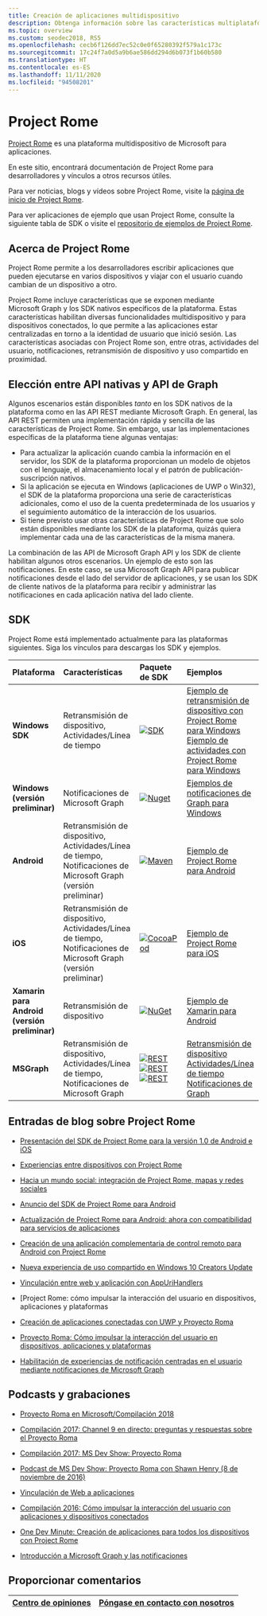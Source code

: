 ```yaml
---
title: Creación de aplicaciones multidispositivo
description: Obtenga información sobre las características multiplataforma y multidispositivo disponibles para las aplicaciones de Windows 10 con Project Rome.
ms.topic: overview
ms.custom: seodec2018, RS5
ms.openlocfilehash: cecb6f126dd7ec52c0e0f65280392f579a1c173c
ms.sourcegitcommit: 17c24f7a0d5a9b6ae586dd294d6b073f1b60b580
ms.translationtype: HT
ms.contentlocale: es-ES
ms.lasthandoff: 11/11/2020
ms.locfileid: "94508201"
---
```

# <a name="project-rome"></a>Project Rome

[Project Rome](https://developer.microsoft.com/windows/project-rome) es una plataforma multidispositivo de Microsoft para aplicaciones.

En este sitio, encontrará documentación de Project Rome para desarrolladores y vínculos a otros recursos útiles.

Para ver noticias, blogs y vídeos sobre Project Rome, visite la [página de inicio de Project Rome](https://developer.microsoft.com/windows/project-rome).

Para ver aplicaciones de ejemplo que usan Project Rome, consulte la siguiente tabla de SDK o visite el [repositorio de ejemplos de Project Rome](https://github.com/Microsoft/project-rome).

## <a name="about-project-rome"></a>Acerca de Project Rome

Project Rome permite a los desarrolladores escribir aplicaciones que pueden ejecutarse en varios dispositivos y viajar con el usuario cuando cambian de un dispositivo a otro.

Project Rome incluye características que se exponen mediante Microsoft Graph y los SDK nativos específicos de la plataforma. Estas características habilitan diversas funcionalidades multidispositivo y para dispositivos conectados, lo que permite a las aplicaciones estar centralizadas en torno a la identidad de usuario que inició sesión. Las características asociadas con Project Rome son, entre otras, actividades del usuario, notificaciones, retransmisión de dispositivo y uso compartido en proximidad.

## <a name="choosing-between-native-apis-and-graph-apis"></a>Elección entre API nativas y API de Graph

Algunos escenarios están disponibles *tanto* en los SDK nativos de la plataforma como en las API REST mediante Microsoft Graph. En general, las API REST permiten una implementación rápida y sencilla de las características de Project Rome. Sin embargo, usar las implementaciones específicas de la plataforma tiene algunas ventajas:

* Para actualizar la aplicación cuando cambia la información en el servidor, los SDK de la plataforma proporcionan un modelo de objetos con el lenguaje, el almacenamiento local y el patrón de publicación-suscripción nativos.
* Si la aplicación se ejecuta en Windows (aplicaciones de UWP o Win32), el SDK de la plataforma proporciona una serie de características adicionales, como el uso de la cuenta predeterminada de los usuarios y el seguimiento automático de la interacción de los usuarios.
* Si tiene previsto usar otras características de Project Rome que solo están disponibles mediante los SDK de la plataforma, quizás quiera implementar cada una de las características de la misma manera.

La combinación de las API de Microsoft Graph API y los SDK de cliente habilitan algunos otros escenarios. Un ejemplo de esto son las notificaciones. En este caso, se usa Microsoft Graph API para publicar notificaciones desde el lado del servidor de aplicaciones, y se usan los SDK de cliente nativos de la plataforma para recibir y administrar las notificaciones en cada aplicación nativa del lado cliente.

## <a name="sdk"></a>SDK

Project Rome está implementado actualmente para las plataformas siguientes. Siga los vínculos para descargas los SDK y ejemplos.

[windows-sdk]:             https://developer.microsoft.com/windows/downloads
[windows-sdk-badge]:       https://img.shields.io/badge/sdk-April%202018%20Update-brightgreen.svg
[windows-drsample]:        https://github.com/Microsoft/Windows-universal-samples/tree/master/Samples/RemoteSystems
[windows-afsample]:        https://github.com/Microsoft/Windows-universal-samples/tree/master/Samples/UserActivity

[winredist-sdk]:           https://www.nuget.org/packages/Microsoft.ConnectedDevices.UserNotifications
[winredist-sdk-badge]:     https://img.shields.io/nuget/v/Microsoft.ConnectedDevices.UserNotifications.svg
[winredist-sample]:        https://github.com/microsoft/project-rome/tree/master/Windows/samples

[xamarin-sdk]:             https://www.nuget.org/packages/Microsoft.ConnectedDevices.Xamarin.Droid
[xamarin-sdk-badge]:       https://img.shields.io/nuget/v/Microsoft.ConnectedDevices.Xamarin.Droid.svg
[xamarin-sample]:          https://github.com/Microsoft/project-rome/tree/0.8.1/Xamarin/samples

[ios-sdk]:                 https://cocoapods.org/pods/ProjectRomeSdk
[ios-sdk-badge]:           https://img.shields.io/cocoapods/v/ProjectRomeSdk.svg
[ios-sample]:              https://github.com/microsoft/project-rome/tree/master/iOS/samples

[android-sdk]:             https://github.com/microsoft/project-rome/tree/mvn-repo/com/microsoft/connecteddevices/connecteddevices-sdk
[android-sdk-badge]:       https://img.shields.io/maven-metadata/v?metadataUrl=https%3A%2F%2Fraw.github.com%2Fmicrosoft%2Fproject-rome%2Fmvn-repo%2Fcom%2Fmicrosoft%2Fconnecteddevices%2Fconnecteddevices-sdk%2Fmaven-metadata.xml
[android-sample]:          https://github.com/microsoft/project-rome/tree/master/Android/samples

[graph-relay]:             https://developer.microsoft.com/graph/docs/api-reference/beta/resources/project_rome_overview
[graph-activities]:        https://developer.microsoft.com/graph/docs/api-reference/v1.0/resources/activity-feed-api-overview
[graph-notification]:      https://developer.microsoft.com/graph/docs/api-reference/beta/resources/notifications-api-overview

[graph-relay-badge]:       https://img.shields.io/badge/Device_Relay-Beta-orange.svg
[graph-activities-badge]:  https://img.shields.io/badge/Activities-1.0-brightgreen.svg
[graph-notification-badge]:https://img.shields.io/badge/Graph_Notifications-Beta-orange.svg

[graph-relay-sample]:        https://developer.microsoft.com/graph/docs/api-reference/beta/resources/project_rome_overview
[graph-activities-sample]:   https://developer.microsoft.com/graph/docs/api-reference/v1.0/resources/activity-feed-api-overview
[graph-notification-sample]: https://developer.microsoft.com/graph/docs/api-reference/beta/resources/notifications-api-overview



|   Plataforma                        | Características                                                         |           Paquete de SDK                          |   Ejemplos                                       |
| :-------------------------------- | :--------------------------------------------------------------- |:---------------------------------------------- | :---------------------------------------------- |
| **Windows SDK**                   | Retransmisión de dispositivo, Actividades/Línea de tiempo                                | [![SDK][windows-sdk-badge]][windows-sdk]       | [Ejemplo de retransmisión de dispositivo con Project Rome para Windows][windows-drsample] <br> [Ejemplo de actividades con Project Rome para Windows][windows-afsample]
| **Windows (versión preliminar)**             |                                    Notificaciones de Microsoft Graph | [![Nuget][winredist-sdk-badge]][winredist-sdk] | [Ejemplos de notificaciones de Graph para Windows][winredist-sample]
| **Android**             | Retransmisión de dispositivo, Actividades/Línea de tiempo, Notificaciones de Microsoft Graph (versión preliminar) | [![Maven][android-sdk-badge]][android-sdk]     | [Ejemplo de Project Rome para Android][android-sample]
| **iOS**                 | Retransmisión de dispositivo, Actividades/Línea de tiempo, Notificaciones de Microsoft Graph (versión preliminar) | [![CocoaPod][ios-sdk-badge]][ios-sdk]          | [Ejemplo de Project Rome para iOS][ios-sample]
| **Xamarin para Android (versión preliminar)** | Retransmisión de dispositivo                                                     | [![NuGet][xamarin-sdk-badge]][xamarin-sdk]     | [Ejemplo de Xamarin para Android][xamarin-sample]
| **MSGraph**                       | Retransmisión de dispositivo, Actividades/Línea de tiempo, Notificaciones de Microsoft Graph | [![REST][graph-relay-badge]][graph-relay]<br> [![REST][graph-activities-badge]][graph-activities]<br>[![REST][graph-notification-badge]][graph-notification]          | [Retransmisión de dispositivo][graph-relay-sample]<br>[Actividades/Línea de tiempo][graph-activities-sample]<br>[Notificaciones de Graph][graph-notification-sample]

## <a name="project-rome-blog-posts"></a>Entradas de blog sobre Project Rome
* [Presentación del SDK de Project Rome para la versión 1.0 de Android e iOS](https://blogs.windows.com/windowsdeveloper/2019/01/29/announcing-project-rome-sdk-for-android-and-ios-version-1-0/)

* [Experiencias entre dispositivos con Project Rome](https://blogs.windows.com/buildingapps/2016/10/11/cross-device-experience-with-project-rome/#iQTseFlAMJRopU9k.97)

* [Hacia un mundo social: integración de Project Rome, mapas y redes sociales](https://blogs.windows.com/buildingapps/2016/10/27/going-social-project-rome-maps-social-network-integration-app-dev-on-xbox-series/#SCfoEZ1q8c1yBMei.97)

* [Anuncio del SDK de Project Rome para Android](https://blogs.windows.com/buildingapps/2017/02/08/announcing-project-rome-android-sdk/#obDkvwkXOGa3tcTx.97)

* [Actualización de Project Rome para Android: ahora con compatibilidad para servicios de aplicaciones](https://blogs.windows.com/buildingapps/2017/03/23/project-rome-android-update-now-app-services-support/#DBm1Ic4JX8vXv2h0.97)

* [Creación de una aplicación complementaria de control remoto para Android con Project Rome](https://devblogs.microsoft.com/xamarin/building-remote-control-companion-app-android-project-rome/)

* [Nueva experiencia de uso compartido en Windows 10 Creators Update](https://blogs.windows.com/buildingapps/2017/04/06/new-share-experience-windows-10-creators-update/#OGskrWcLLlrCTCSH.97)

* [Vinculación entre web y aplicación con AppUriHandlers](https://blogs.windows.com/buildingapps/2016/10/14/web-to-app-linking-with-appurihandlers/#fIh7USaxBYS8JqfT.97)

* [Project Rome: cómo impulsar la interacción del usuario en dispositivos, aplicaciones y plataformas

* [Creación de aplicaciones conectadas con UWP y Proyecto Roma](https://docs.microsoft.com/archive/msdn-magazine/2018/may/universal-windows-platform-building-connected-apps-with-uwp-and-project-rome)

* [Proyecto Roma: Cómo impulsar la interacción del usuario en dispositivos, aplicaciones y plataformas](https://blogs.windows.com/windowsdeveloper/2017/05/16/project-rome-driving-user-engagement-across-devices-apps-platforms/#hZYfcfYVCFfBv0pS.97)

* [Habilitación de experiencias de notificación centradas en el usuario mediante notificaciones de Microsoft Graph](https://docs.microsoft.com/graph/notifications-concept-overview)

## <a name="podcasts-and-recordings"></a>Podcasts y grabaciones

* [Proyecto Roma en Microsoft/Compilación 2018](https://channel9.msdn.com/Events/Build/2018/BRK2417)

* [Compilación 2017: Channel 9 en directo: preguntas y respuestas sobre el Proyecto Roma](https://channel9.msdn.com/Events/Build/2017/C9R11)

* [Compilación 2017: MS Dev Show: Proyecto Roma](https://channel9.msdn.com/Shows/msdevshow/Episode-153-Project-Rome-with-Vikas-Bhatia-and-Shawn-Henry)

* [Podcast de MS Dev Show: Proyecto Roma con Shawn Henry (8 de noviembre de 2016)](https://msdevshow.com/2016/11/project-rome-with-shawn-henry/)

* [Vinculación de Web a aplicaciones](https://docs.microsoft.com/windows/uwp/launch-resume/web-to-app-linking)

* [Compilación 2016: Cómo impulsar la interacción del usuario con aplicaciones y dispositivos conectados](https://channel9.msdn.com/Events/Build/2016/B831)

* [One Dev Minute: Creación de aplicaciones para todos los dispositivos con Project Rome](https://www.youtube.com/watch?v=7jn-kooKE8U)

* [Introducción a Microsoft Graph y las notificaciones](https://www.youtube.com/watch?v=cmpPFhrS8ZA)

## <a name="give-feedback"></a>Proporcionar comentarios

|[Centro de opiniones](https://support.microsoft.com/help/4021566/windows-10-send-feedback-to-microsoft-with-feedback-hub-app)|[Póngase en contacto con nosotros](mailto:projectrometeam@microsoft.com)|
|-----|-----|


